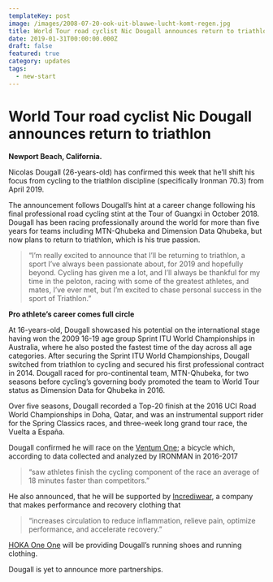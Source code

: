 ```yaml
---
templateKey: post
image: /images/2008-07-20-ook-uit-blauwe-lucht-komt-regen.jpg
title: World Tour road cyclist Nic Dougall announces return to triathlon
date: 2019-01-31T00:00:00.000Z
draft: false
featured: true
category: updates
tags:
  - new-start
---
```


# World Tour road cyclist Nic Dougall announces return to triathlon

**Newport Beach, California.**

Nicolas Dougall (26-years-old) has confirmed this week that he’ll shift his focus from cycling to the triathlon discipline (specifically Ironman 70.3) from April 2019.

The announcement follows Dougall’s hint at a career change following his final professional road cycling stint at the Tour of Guangxi in October 2018. Dougall has been racing professionally around the world for more than five years for teams including MTN-Qhubeka and Dimension Data Qhubeka, but now plans to return to triathlon, which is his true passion.

> “I’m really excited to announce that I’ll be returning to triathlon, a sport I’ve always been passionate about, for 2019 and hopefully beyond. Cycling has given me a lot, and I’ll always be thankful for my time in the peloton, racing with some of the greatest athletes, and mates, I’ve ever met, but I’m excited to chase personal success in the sport of Triathlon.”

**Pro athlete’s career comes full circle**

At 16-years-old, Dougall showcased his potential on the international stage having won the 2009 16-19 age group Sprint ITU World Championships in Australia, where he also posted the fastest time of the day across all age categories. After securing the Sprint ITU World Championships, Dougall switched from triathlon to cycling and secured his first professional contract in 2014. Dougall raced for pro-continental team, MTN-Qhubeka, for two seasons before cycling’s governing body promoted the team to World Tour status as Dimension Data for Qhubeka in 2016.

Over five seasons, Dougall recorded a Top-20 finish at the 2016 UCI Road World Championships in Doha, Qatar, and was an instrumental support rider for the Spring Classics races, and three-week long grand tour race, the Vuelta a España.

Dougall confirmed he will race on the [Ventum One](https://ventumracing.com/); a bicycle which, according to data collected and analyzed by IRONMAN in 2016-2017

> “saw athletes finish the cycling component of the race an average of 18 minutes faster than competitors.”

He also announced, that he will be supported by [Incrediwear](https://incrediwear.com), a company that makes performance and recovery clothing that

> “increases circulation to reduce inflammation, relieve pain, optimize performance, and accelerate recovery.”

[HOKA One One](https://www.hokaoneone.eu) will be providing Dougall’s running shoes and running clothing.

Dougall is yet to announce more partnerships.
